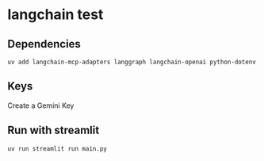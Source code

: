 # langchain test

## Dependencies

```
uv add langchain-mcp-adapters langgraph langchain-openai python-dotenv
```

## Keys

Create a Gemini Key
 
## Run with streamlit

```bash
uv run streamlit run main.py 
```
